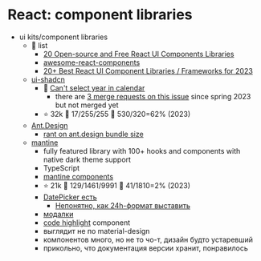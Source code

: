 # React: component libraries

- ui kits/component libraries
	- :scroll: list
		- [20 Open-source and Free React UI Components Libraries](https://medevel.com/20-react-ui-component-libraries/)
		- [awesome-react-components](https://github.com/brillout/awesome-react-components)
		- [20+ Best React UI Component Libraries / Frameworks for 2023](https://www.codeinwp.com/blog/react-ui-component-libraries-frameworks/)
	- [ui-shadcn](https://ui.shadcn.com/)
		- :lady_beetle: [Can't select year in calendar](https://ui.shadcn.com/docs/components/calendar)
			- there are [3 merge requests on this issue](https://github.com/shadcn-ui/ui/issues?q=year+) since spring 2023 but not merged yet
		- :star: 32k :bricks: 17/255/255 :lady_beetle: 530/320=62% (2023)
	- [Ant.Design](https://ant.design/components/cascader)
		- [rant on ant.design bundle size](https://orkhanhuseyn.medium.com/ant-design-or-elephant-design-a03c19549553)
	- [mantine](https://mantine.dev/)
		- fully featured library with 100+ hooks and components with native dark theme support
		- TypeScript
		- [mantine components](https://ui.mantine.dev/)
		- :star: 21k :bricks: 129/1461/9991 :lady_beetle: 41/1810=2% (2023)
		- [DatePicker есть](https://mantine.dev/dates/date-time-picker/)
			- [Непонятно, как 24h-формат выставить](https://github.com/mantinedev/mantine/issues/4294)
		- [модалки](https://mantine.dev/others/modals/)
		- [code highlight](https://mantine.dev/others/code-highlight/) component
		- выглядит не по material-design
		- компонентов много, но не то чо-т, дизайн будто устаревший
		- прикольно, что документация версии хранит, понравилось